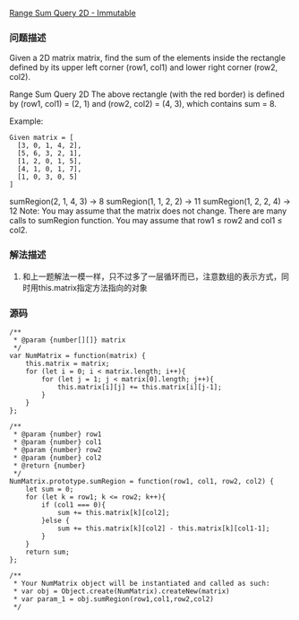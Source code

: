 [Range Sum Query 2D - Immutable](https://leetcode.com/problems/range-sum-query-2d-immutable/description/)

### 问题描述
Given a 2D matrix matrix, find the sum of the elements inside the rectangle defined by its upper left corner (row1, col1) and lower right corner (row2, col2).

Range Sum Query 2D
The above rectangle (with the red border) is defined by (row1, col1) = (2, 1) and (row2, col2) = (4, 3), which contains sum = 8.

Example:
```
Given matrix = [
  [3, 0, 1, 4, 2],
  [5, 6, 3, 2, 1],
  [1, 2, 0, 1, 5],
  [4, 1, 0, 1, 7],
  [1, 0, 3, 0, 5]
]
```
sumRegion(2, 1, 4, 3) -> 8
sumRegion(1, 1, 2, 2) -> 11
sumRegion(1, 2, 2, 4) -> 12
Note:
You may assume that the matrix does not change.
There are many calls to sumRegion function.
You may assume that row1 ≤ row2 and col1 ≤ col2.
### 解法描述
1. 和上一题解法一模一样，只不过多了一层循环而已，注意数组的表示方式，同时用this.matrix指定方法指向的对象
### 源码
```
/**
 * @param {number[][]} matrix
 */
var NumMatrix = function(matrix) {
    this.matrix = matrix;
    for (let i = 0; i < matrix.length; i++){
        for (let j = 1; j < matrix[0].length; j++){
            this.matrix[i][j] += this.matrix[i][j-1];
        }
    }
};

/** 
 * @param {number} row1 
 * @param {number} col1 
 * @param {number} row2 
 * @param {number} col2
 * @return {number}
 */
NumMatrix.prototype.sumRegion = function(row1, col1, row2, col2) {
    let sum = 0;
    for (let k = row1; k <= row2; k++){
        if (col1 === 0){
            sum += this.matrix[k][col2];
        }else {
            sum += this.matrix[k][col2] - this.matrix[k][col1-1];
        }
    }
    return sum;
};

/** 
 * Your NumMatrix object will be instantiated and called as such:
 * var obj = Object.create(NumMatrix).createNew(matrix)
 * var param_1 = obj.sumRegion(row1,col1,row2,col2)
 */
```
